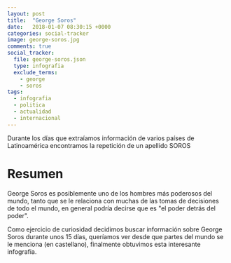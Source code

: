 ```yaml
---
layout: post
title:  "George Soros"
date:   2018-01-07 08:30:15 +0000
categories: social-tracker
image: george-soros.jpg
comments: true
social_tracker:
  file: george-soros.json
  type: infografia
  exclude_terms:
    - george
    - soros
tags:
  - infografia
  - politica
  - actualidad
  - internacional
---
```


Durante los días que extraíamos información de varios países de Latinoamérica encontramos la repetición de un apellido SOROS

# Resumen
George Soros es posiblemente uno de los hombres más poderosos del mundo, tanto que se le relaciona con muchas de las tomas de decisiones de todo el mundo, en general podría decirse que es "el poder detrás del poder".

Como ejercicio de curiosidad decidimos buscar información sobre George Soros durante unos 15 días, queríamos ver desde que partes del mundo se le menciona (en castellano), finalmente obtuvimos esta interesante infografia.
